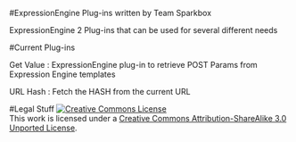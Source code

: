 #ExpressionEngine Plug-ins written by Team Sparkbox

ExpressionEngine 2 Plug-ins that can be used for several different needs

#Current Plug-ins

Get Value : ExpressionEngine plug-in to retrieve POST Params from Expression Engine templates

URL Hash : Fetch the HASH from the current URL



#Legal Stuff
<a rel="license" href="http://creativecommons.org/licenses/by-sa/3.0/"><img alt="Creative Commons License" style="border-width:0" src="http://i.creativecommons.org/l/by-sa/3.0/88x31.png" /></a><br />This work is licensed under a <a rel="license" href="http://creativecommons.org/licenses/by-sa/3.0/">Creative Commons Attribution-ShareAlike 3.0 Unported License</a>.